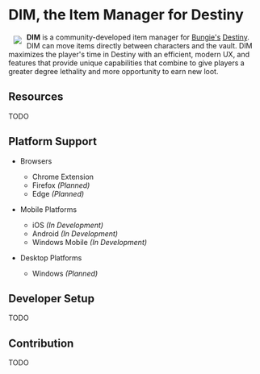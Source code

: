 # **DIM, the Item Manager for Destiny**

<a href="http://destinyitemmanager.com"><img src="http://i.imgur.com/ngZ8UCT.png" align="left" hspace="10" vspace="6"></a>

**DIM** is a community-developed item manager for [Bungie's](http://www.bungie.net) [Destiny](http://www.destinythegame.com). DIM can move items directly between characters and the vault. DIM maximizes the player's time in Destiny with an efficient, modern UX, and features that provide unique capabilities that combine to give players a greater degree lethality and more opportunity to earn new loot.

## Resources

TODO

## Platform Support

* Browsers
  * Chrome Extension
  * Firefox _(Planned)_
  * Edge _(Planned)_

* Mobile Platforms
  * iOS _(In Development)_
  * Android _(In Development)_
  * Windows Mobile _(In Development)_

* Desktop Platforms
  * Windows _(Planned)_

## Developer Setup

TODO

## Contribution

TODO
